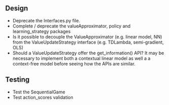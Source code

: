## Design
* Deprecate the Interfaces.py file.
* Complete / deprecate the valueApproximator, policy and learning_strategy packages
* Is it possible to decouple the ValueApproximator (e.g. linear model, NN) from the ValueUpdateStrategy interface (e.g. TDLambda, semi-gradient, OLS)
* Should a ValueUpdateStrategy offer the get_information() API? It may be necessary to implement both a contextual linear model as well a a context-free model before seeing how the APIs are similar.
## Testing
* Test the SequentialGame
* Test action_scores validation
